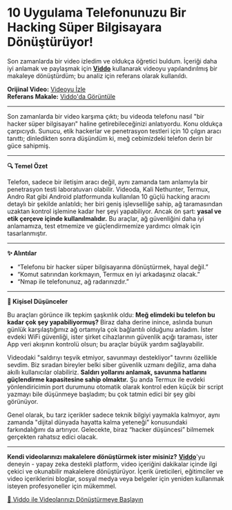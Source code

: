 # 10 Uygulama Telefonunuzu Bir Hacking Süper Bilgisayara Dönüştürüyor!

Son zamanlarda bir video izledim ve oldukça öğretici buldum. İçeriği daha iyi anlamak ve paylaşmak için **[Viddo](https://viddo.pro/)** kullanarak videoyu yapılandırılmış bir makaleye dönüştürdüm; bu analiz için referans olarak kullanıldı.

**Orijinal Video:** [Videoyu İzle](https://www.youtube.com/watch?v=ubbOuusLpUI)  
**Referans Makale:** [Viddo'da Görüntüle](https://viddo.pro/zh/video-result/2aa73b1f-0b88-4042-a425-7455d153b68a)

---

Son zamanlarda bir video karşıma çıktı; bu videoda telefonu nasıl "bir hacker süper bilgisayarı" haline getirebileceğinizi anlatıyordu. Konu oldukça çarpıcıydı. Sunucu, etik hackerlar ve penetrasyon testleri için 10 çılgın aracı tanıttı; dinledikten sonra düşündüm ki, meğ cebimizdeki telefon derin bir güce sahipmiş.

---

**🔍 Temel Özet**

Telefon, sadece bir iletişim aracı değil, aynı zamanda tam anlamıyla bir penetrasyon testi laboratuvarı olabilir. Videoda, Kali Nethunter, Termux, Andro Rat gibi Android platformunda kullanılan 10 güçlü hacking aracını detaylı bir şekilde anlatıldı; her biri geniş işlevselliğe sahip, ağ taramasından uzaktan kontrol işlemine kadar her şeyi yapabiliyor. Ancak ön şart: **yasal ve etik çerçeve içinde kullanılmalıdır.** Bu araçlar, ağ güvenliğini daha iyi anlamamıza, test etmemize ve güçlendirmemize yardımcı olmak için tasarlanmıştır.

---

**✨ Alıntılar**

- “Telefonu bir hacker süper bilgisayarına dönüştürmek, hayal değil.”
- “Komut satırından korkmayın, Termux en iyi arkadaşınız olacak.”
- “Nmap ile telefonunuz, ağ radarınızdır.”

---

**💭 Kişisel Düşünceler**

Bu araçları görünce ilk tepkim şaşkınlık oldu: **Meğ elimdeki bu telefon bu kadar çok şey yapabiliyormuş?** Biraz daha derine inince, aslında bunun günlük karşılaştığımız ağ ortamıyla çok bağlantılı olduğunu anladım. İster evdeki WiFi güvenliği, ister şirket cihazlarının güvenlik açığı taraması, ister App veri akışının kontrolü olsun; bu araçlar büyük yardım sağlayabilir.

Videodaki "saldırıyı teşvik etmiyor, savunmayı destekliyor" tavrını özellikle sevdim. Biz sıradan bireyler belki siber güvenlik uzmanı değiliz, ama daha akıllı kullanıcılar olabiliriz. **Saldırı yollarını anlamak, savunma hatlarını güçlendirme kapasitesine sahip olmaktır.** Şu anda Termux ile evdeki yönlendiricimin port durumunu otomatik olarak kontrol eden küçük bir script yazmayı bile düşünmeye başladım; bu çok tatmin edici bir şey gibi görünüyor.

Genel olarak, bu tarz içerikler sadece teknik bilgiyi yaymakla kalmıyor, aynı zamanda "dijital dünyada hayatta kalma yeteneği" konusundaki farkındalığımı da artırıyor. Gelecekte, biraz “hacker düşüncesi” bilmemek gerçekten rahatsız edici olacak.

---

**Kendi videolarınızı makalelere dönüştürmek ister misiniz?** **[Viddo](https://viddo.pro/)**'yu deneyin - yapay zeka destekli platform, video içeriğini dakikalar içinde ilgi çekici ve okunabilir makalelere dönüştürüyor. İçerik üreticileri, eğitimciler ve video içeriklerini bloglar, sosyal medya veya belgeler için yeniden kullanmak isteyen profesyoneller için mükemmel.

[🚀 Viddo ile Videolarınızı Dönüştürmeye Başlayın](https://viddo.pro/)